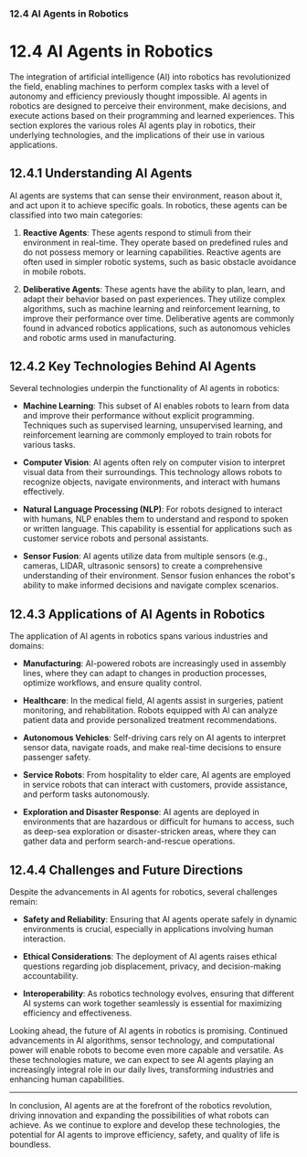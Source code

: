 ### 12.4 AI Agents in Robotics

# 12.4 AI Agents in Robotics

The integration of artificial intelligence (AI) into robotics has revolutionized the field, enabling machines to perform complex tasks with a level of autonomy and efficiency previously thought impossible. AI agents in robotics are designed to perceive their environment, make decisions, and execute actions based on their programming and learned experiences. This section explores the various roles AI agents play in robotics, their underlying technologies, and the implications of their use in various applications.

## 12.4.1 Understanding AI Agents

AI agents are systems that can sense their environment, reason about it, and act upon it to achieve specific goals. In robotics, these agents can be classified into two main categories:

1. **Reactive Agents**: These agents respond to stimuli from their environment in real-time. They operate based on predefined rules and do not possess memory or learning capabilities. Reactive agents are often used in simpler robotic systems, such as basic obstacle avoidance in mobile robots.

2. **Deliberative Agents**: These agents have the ability to plan, learn, and adapt their behavior based on past experiences. They utilize complex algorithms, such as machine learning and reinforcement learning, to improve their performance over time. Deliberative agents are commonly found in advanced robotics applications, such as autonomous vehicles and robotic arms used in manufacturing.

## 12.4.2 Key Technologies Behind AI Agents

Several technologies underpin the functionality of AI agents in robotics:

- **Machine Learning**: This subset of AI enables robots to learn from data and improve their performance without explicit programming. Techniques such as supervised learning, unsupervised learning, and reinforcement learning are commonly employed to train robots for various tasks.

- **Computer Vision**: AI agents often rely on computer vision to interpret visual data from their surroundings. This technology allows robots to recognize objects, navigate environments, and interact with humans effectively.

- **Natural Language Processing (NLP)**: For robots designed to interact with humans, NLP enables them to understand and respond to spoken or written language. This capability is essential for applications such as customer service robots and personal assistants.

- **Sensor Fusion**: AI agents utilize data from multiple sensors (e.g., cameras, LIDAR, ultrasonic sensors) to create a comprehensive understanding of their environment. Sensor fusion enhances the robot's ability to make informed decisions and navigate complex scenarios.

## 12.4.3 Applications of AI Agents in Robotics

The application of AI agents in robotics spans various industries and domains:

- **Manufacturing**: AI-powered robots are increasingly used in assembly lines, where they can adapt to changes in production processes, optimize workflows, and ensure quality control.

- **Healthcare**: In the medical field, AI agents assist in surgeries, patient monitoring, and rehabilitation. Robots equipped with AI can analyze patient data and provide personalized treatment recommendations.

- **Autonomous Vehicles**: Self-driving cars rely on AI agents to interpret sensor data, navigate roads, and make real-time decisions to ensure passenger safety.

- **Service Robots**: From hospitality to elder care, AI agents are employed in service robots that can interact with customers, provide assistance, and perform tasks autonomously.

- **Exploration and Disaster Response**: AI agents are deployed in environments that are hazardous or difficult for humans to access, such as deep-sea exploration or disaster-stricken areas, where they can gather data and perform search-and-rescue operations.

## 12.4.4 Challenges and Future Directions

Despite the advancements in AI agents for robotics, several challenges remain:

- **Safety and Reliability**: Ensuring that AI agents operate safely in dynamic environments is crucial, especially in applications involving human interaction.

- **Ethical Considerations**: The deployment of AI agents raises ethical questions regarding job displacement, privacy, and decision-making accountability.

- **Interoperability**: As robotics technology evolves, ensuring that different AI systems can work together seamlessly is essential for maximizing efficiency and effectiveness.

Looking ahead, the future of AI agents in robotics is promising. Continued advancements in AI algorithms, sensor technology, and computational power will enable robots to become even more capable and versatile. As these technologies mature, we can expect to see AI agents playing an increasingly integral role in our daily lives, transforming industries and enhancing human capabilities.

---

In conclusion, AI agents are at the forefront of the robotics revolution, driving innovation and expanding the possibilities of what robots can achieve. As we continue to explore and develop these technologies, the potential for AI agents to improve efficiency, safety, and quality of life is boundless.